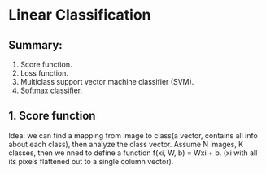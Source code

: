 # Linear Classification
## Summary:
1. Score function.
2. Loss function.
3. Multiclass support vector machine classifier (SVM).
4. Softmax classifier.

## 1. Score function
Idea: we can find a mapping from image to class(a vector, contains all info about each class), then analyze the class vector.
Assume N images, K classes, then we nned to define a function f(xi, W, b) = Wxi + b. (xi with all its pixels flattened out to a single column vector).



